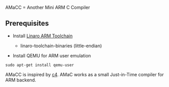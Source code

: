 AMaCC = Another Mini ARM C Compiler

Prerequisites
-------------
* Install [Linaro ARM Toolchain](http://www.linaro.org/downloads/)
    - linaro-toolchain-binaries (little-endian)

* Install QEMU for ARM user emulation
```
sudo apt-get install qemu-user
```

AMaCC is inspired by [c4](https://github.com/rswier/c4). AMaC works
as a small Just-in-Time compiler for ARM backend.
